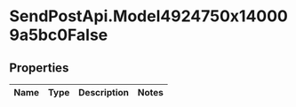 # SendPostApi.Model4924750x140009a5bc0False

## Properties
Name | Type | Description | Notes
------------ | ------------- | ------------- | -------------


